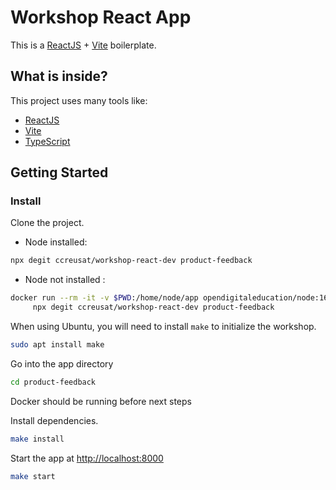 # Workshop React App

This is a [ReactJS](https://reactjs.org) + [Vite](https://vitejs.dev) boilerplate.

## What is inside?

This project uses many tools like:

- [ReactJS](https://reactjs.org)
- [Vite](https://vitejs.dev)
- [TypeScript](https://www.typescriptlang.org)

## Getting Started

### Install

Clone the project.

- Node installed:

```bash
npx degit ccreusat/workshop-react-dev product-feedback
```

- Node not installed :

```bash
docker run --rm -it -v $PWD:/home/node/app opendigitaleducation/node:16-alpine \                                                           
     npx degit ccreusat/workshop-react-dev product-feedback
```

When using Ubuntu, you will need to install `make` to initialize the workshop.

```bash
sudo apt install make
```

Go into the app directory

```bash
cd product-feedback
```

Docker should be running before next steps

Install dependencies.

```bash
make install
```

Start the app at <http://localhost:8000>

```bash
make start
```
